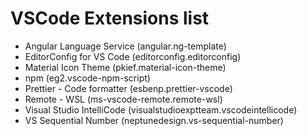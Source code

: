 # VSCode Extensions list

- Angular Language Service (angular.ng-template)
- EditorConfig for VS Code (editorconfig.editorconfig)
- Material Icon Theme (pkief.material-icon-theme)
- npm (eg2.vscode-npm-script)
- Prettier - Code formatter (esbenp.prettier-vscode)
- Remote - WSL (ms-vscode-remote.remote-wsl)
- Visual Studio IntelliCode (visualstudioexptteam.vscodeintellicode)
- VS Sequential Number (neptunedesign.vs-sequential-number)
